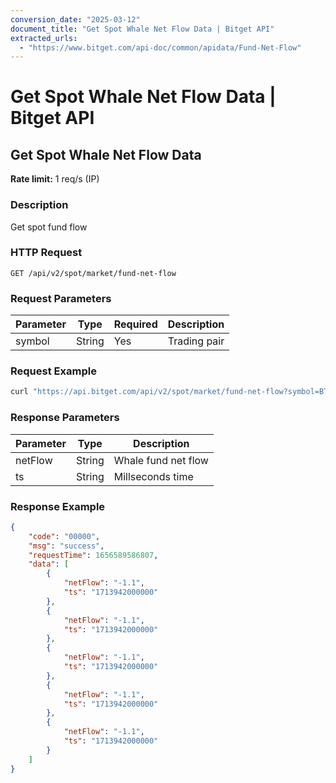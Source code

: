 ```yaml
---
conversion_date: "2025-03-12"
document_title: "Get Spot Whale Net Flow Data | Bitget API"
extracted_urls:
  - "https://www.bitget.com/api-doc/common/apidata/Fund-Net-Flow"
---
```


# Get Spot Whale Net Flow Data | Bitget API

## Get Spot Whale Net Flow Data

**Rate limit:** 1 req/s (IP)

### Description
Get spot fund flow

### HTTP Request
```
GET /api/v2/spot/market/fund-net-flow
```

### Request Parameters
| Parameter | Type   | Required | Description   |
|-----------|--------|----------|----------------|
| symbol    | String | Yes      | Trading pair   |

### Request Example
```bash
curl "https://api.bitget.com/api/v2/spot/market/fund-net-flow?symbol=BTCUSDT"
```

### Response Parameters
| Parameter | Type   | Description             |
|-----------|--------|--------------------------|
| netFlow   | String | Whale fund net flow      |
| ts        | String | Millseconds time         |

### Response Example
```json
{
    "code": "00000",
    "msg": "success",
    "requestTime": 1656589586807,
    "data": [
        {
            "netFlow": "-1.1",
            "ts": "1713942000000"
        },
        {
            "netFlow": "-1.1",
            "ts": "1713942000000"
        },
        {
            "netFlow": "-1.1",
            "ts": "1713942000000"
        },
        {
            "netFlow": "-1.1",
            "ts": "1713942000000"
        },
        {
            "netFlow": "-1.1",
            "ts": "1713942000000"
        }
    ]
}
```
